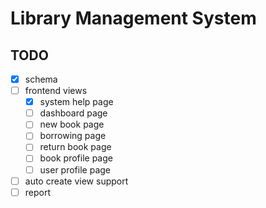 # Library Management System

## TODO

- [x] schema
- [ ] frontend views
    * [x] system help page
    * [ ] dashboard page
    * [ ] new book page
    * [ ] borrowing page
    * [ ] return book page
    * [ ] book profile page
    * [ ] user profile page
- [ ] auto create view support
- [ ] report

